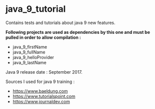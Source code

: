 # java_9_tutorial
Contains tests and tutorials about java 9 new features.

<strong>Following projects are used as dependencies by this one and must be pulled in order to allow compilation : </strong>

 - java_9_firstName
 - java_9_fullName
 - java_9_helloProvider
 - java_9_lastName

Java 9 release date : September 2017.

Sources I used for java 9 training :
- https://www.baeldung.com
- https://www.tutorialspoint.com
- https://www.journaldev.com
